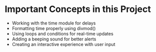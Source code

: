 # Important Concepts in this Project
- Working with the time module for delays
- Formatting time properly using divmod()
- Using loops and conditions for real-time updates
- Adding a beeping sound for better alerts
- Creating an interactive experience with user input